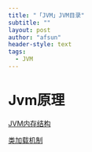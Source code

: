 ```yaml
---
title: "「JVM」JVM目录"
subtitle: ""
layout: post
author: "afsun"
header-style: text
tags:
  - JVM
---
```

# Jvm原理

[JVM内存结构](../2020-05-11-JVM-内存结构)

[类加载机制](../2020-05-11-JVM-类加载机制)

